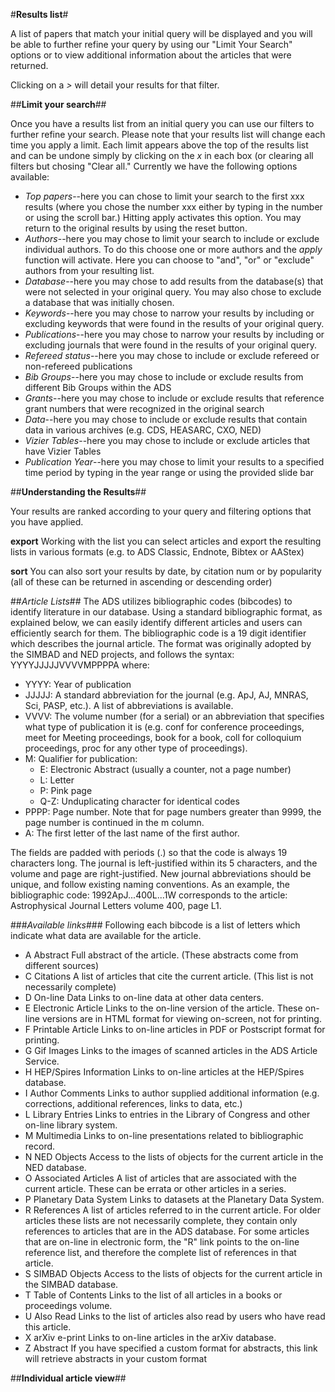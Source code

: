 #**Results list**#

A list of papers that match your initial query will be displayed and you will be able to further refine your query by using our "Limit Your Search" options or to view additional information about the articles that were returned.

Clicking on a   *>*   will detail your results for that filter.

##**Limit your search**##

Once you have a results list from an initial query you can use our filters to further refine your search.  Please note that your results list will change each time you apply a limit.  Each limit appears above the top of the results list and can be undone simply by clicking on the *x* in each box (or clearing all filters but chosing "Clear all."  Currently we have the following options available:

  * *Top papers*--here you can chose to limit your search to the first xxx results (where you chose the number xxx either by typing in the number or using the scroll bar.)  Hitting apply activates this option.  You may return to the original results by using the reset button.
  * *Authors*--here you may chose to limit your search to include or exclude individual authors.  To do this choose one or more authors and the *apply* function will activate.  Here you can choose to "and", "or" or "exclude" authors from your resulting list. 
  * *Database*--here you may chose to add results from the database(s) that were not selected in your original query.  You may also chose to exclude a database that was initially chosen.  
  * *Keywords*--here you may chose to narrow your results by including or excluding keywords that were found in the results of your original query.  
  * *Publications*--here you may chose to narrow your results by including or excluding journals that were found in the results of your original query. 
  * *Refereed status*--here you may chose to include or exclude refereed or non-refereed publications
  * *Bib Groups*--here you may chose to include or exclude results from different Bib Groups within the ADS
  * *Grants*--here you may chose to include or exclude results that reference grant numbers that were recognized in the original search
  * *Data*--here you may chose to include or exclude results that contain data in various archives (e.g. CDS, HEASARC, CXO, NED)
  * *Vizier Tables*--here you may chose to include or exclude articles that have Vizier Tables
  * *Publication Year*--here you may chose to limit your results to a specified time period by typing in the year range or using the provided slide bar

##**Understanding the Results**##

Your results are ranked according to your query and filtering options that you have applied.

**export** Working with the list you can select articles and export the resulting lists in various formats (e.g. to ADS Classic, Endnote, Bibtex or AAStex)

**sort**  You can also sort your results by date, by citation num or by popularity (all of these can be returned in ascending or descending order)

##*Article Lists*##
The ADS utilizes bibliographic codes (bibcodes) to identify literature in our database.  Using a standard bibliographic format, as explained below, we can easily identify different articles and users can efficiently search for them.
The bibliographic code is a 19 digit identifier which describes the journal article. The format was originally adopted by the SIMBAD and NED projects, and follows the syntax: 
YYYYJJJJJVVVVMPPPPA where: 

 * YYYY: Year of publication 
 * JJJJJ: A standard abbreviation for the journal (e.g. ApJ, AJ, MNRAS, Sci, PASP, etc.). A list of abbreviations is available. 
 * VVVV: The volume number (for a serial) or an abbreviation that specifies what type of publication it is (e.g. conf for conference proceedings, meet for Meeting proceedings, book for a book, coll for colloquium proceedings, proc for any other type of proceedings). 
 * M: Qualifier for publication:
    * E: Electronic Abstract (usually a counter, not a page number)
    * L: Letter
    * P: Pink page
   * Q-Z: Unduplicating character for identical codes 
 * PPPP: Page number. Note that for page numbers greater than 9999, the page number is continued in the m column. 
 * A: The first letter of the last name of the first author. 

The fields are padded with periods (.) so that the code is always 19 characters long. The journal is left-justified within its 5 characters, and the volume and page are right-justified. New journal abbreviations should be unique, and follow existing naming conventions. As an example, the bibliographic code: 
1992ApJ...400L...1W corresponds to the article: Astrophysical Journal Letters volume 400, page L1. 

###*Available links*###
Following each bibcode is a list of letters which indicate what data are available for the article.  

 * A	 Abstract	 Full abstract of the article. (These abstracts come from different sources)
 * C	 Citations	 A list of articles that cite the current article. (This list is not necessarily complete)
 * D	 On-line Data	 Links to on-line data at other data centers.
 * E	 Electronic Article	 Links to the on-line version of the article. These on-line versions are in HTML format for viewing on-screen, not for printing.
 * F	 Printable Article	 Links to on-line articles in PDF or Postscript format for printing.
 * G	 Gif Images	 Links to the images of scanned articles in the ADS Article Service.
 * H	 HEP/Spires Information	 Links to on-line articles at the HEP/Spires database.
 * I	 Author Comments	 Links to author supplied additional information (e.g. corrections, additional references, links to data, etc.)
 * L	 Library Entries	 Links to entries in the Library of Congress and other on-line library system.
 * M	 Multimedia	 Links to on-line presentations related to bibliographic record.
 * N	 NED Objects	 Access to the lists of objects for the current article in the NED database.
 * O	 Associated Articles	 A list of articles that are associated with the current article. These can be errata or other articles in a series.
 * P	 Planetary Data System	 Links to datasets at the Planetary Data System.
 * R	 References	 A list of articles referred to in the current article. For older articles these lists are not necessarily complete, they contain only references to articles that are in the ADS database. For some articles that are on-line in electronic form, the "R" link points to the on-line reference list, and therefore the complete list of references in that article.
 * S	 SIMBAD Objects	 Access to the lists of objects for the current article in the SIMBAD database.
 * T	 Table of Contents	 Links to the list of all articles in a books or proceedings volume.
 * U	 Also Read	 Links to the list of articles also read by users who have read this article.
 * X	 arXiv e-print	 Links to on-line articles in the arXiv database.
 * Z	 Abstract	 If you have specified a custom format for abstracts, this link will retrieve abstracts in your custom format


##**Individual article view**##


